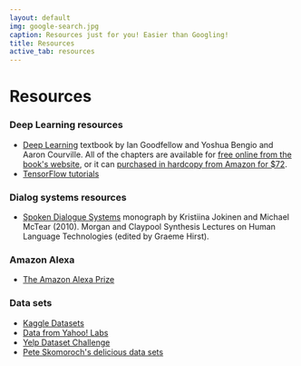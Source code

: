```yaml
---
layout: default
img: google-search.jpg
caption: Resources just for you! Easier than Googling!
title: Resources
active_tab: resources
---
```


Resources 
=============================================================

### Deep Learning resources

- [Deep Learning](http://www.deeplearningbook.org) textbook by Ian Goodfellow and Yoshua Bengio and Aaron Courville.  All of the chapters are available for [free online from the book's website](http://www.deeplearningbook.org), or it can [purchased in hardcopy from Amazon for $72](https://www.amazon.com/Deep-Learning-Adaptive-Computation-Machine/dp/0262035618/).
- [TensorFlow tutorials](https://www.tensorflow.org/tutorials/)

### Dialog systems resources

- [Spoken Dialogue Systems](http://www.morganclaypool.com/doi/pdf/10.2200/S00204ED1V01Y200910HLT005) monograph by Kristiina Jokinen and Michael McTear (2010). Morgan and Claypool Synthesis Lectures on Human Language Technologies (edited by Graeme Hirst).

### Amazon Alexa

- [The Amazon Alexa Prize](https://developer.amazon.com/alexaprize)

### Data sets
- [Kaggle Datasets](https://www.kaggle.com/datasets)
- [Data from Yahoo! Labs](https://webscope.sandbox.yahoo.com/catalog.php?datatype=l)
- [Yelp Dataset Challenge](http://www.yelp.com/dataset_challenge/)
- [Pete Skomoroch's delicious data sets](https://delicious.com/pskomoroch/dataset)

